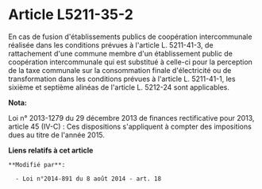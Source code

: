 # Article L5211-35-2

En cas de fusion d'établissements publics de coopération intercommunale réalisée dans les conditions prévues à l'article L.
5211-41-3, de rattachement d'une commune membre d'un établissement public de coopération intercommunale qui est substitué à
celle-ci pour la perception de la taxe communale sur la consommation finale d'électricité ou de transformation dans les
conditions prévues à l'article L. 5211-41-1, les sixième et septième alinéas de l'article L. 5212-24 sont applicables.

**Nota:**

Loi n° 2013-1279 du 29 décembre 2013 de finances rectificative pour 2013, article 45 (IV-C) : Ces dispositions s'appliquent à
compter des impositions dues au titre de l'année 2015.

**Liens relatifs à cet article**

	**Modifié par**:

	  - Loi n°2014-891 du 8 août 2014 - art. 18
